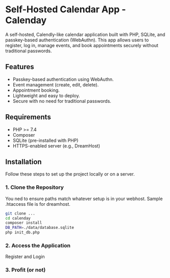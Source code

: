 # Self-Hosted Calendar App - Calenday

A self-hosted, Calendly-like calendar application built with PHP, SQLite, and passkey-based authentication (WebAuthn). This app allows users to register, log in, manage events, and book appointments securely without traditional passwords.

## Features

- Passkey-based authentication using WebAuthn.
- Event management (create, edit, delete).
- Appointment booking.
- Lightweight and easy to deploy.
- Secure with no need for traditional passwords.

## Requirements

- PHP >= 7.4
- Composer
- SQLite (pre-installed with PHP)
- HTTPS-enabled server (e.g., DreamHost)

## Installation

Follow these steps to set up the project locally or on a server.

### 1. Clone the Repository

You ned to ensure paths match whatever setup is in your webhost.
Sample .htaccess file is for dreamhost.
```bash
git clone ...
cd calenday
composer install
DB_PATH=./data/database.sqlite
php init_db.php
```
### 2. Access the Application
Register and Login

### 3. Profit (or not)